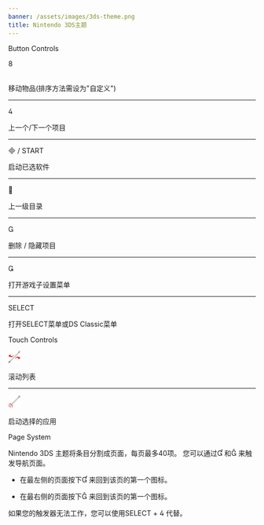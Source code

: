 ```yaml
---
banner: /assets/images/3ds-theme.png
title: Nintendo 3DS主题
---
```


<div id="button-controls" class="section-title">Button Controls</div>
<div class="section-body">
    <div class="button-action-group">
        <p class="button-action button">&#xE079;</p>
        <p class="button-action-text"><br>移动物品(排序方法需设为"自定义")</p>
    </div>
    <hr>
    <div class="button-action-group">
        <p class="button-action button">&#xE07E;</p>
        <p class="button-action-text">上一个/下一个项目</p>
    </div>
    <hr>
    <div class="button-action-group">
        <p class="button-action"><span class="button">&#xE000; /</span> START</p>
        <p class="button-action-text">启动已选软件</p>
    </div>
    <hr>
    <div class="button-action-group">
        <p class="button-action button">&#xE001;</p>
        <p class="button-action-text">上一级目录</p>
    </div>
    <hr>
    <div class="button-action-group">
        <p class="button-action button">&#xE002;</p>
        <p class="button-action-text">删除 / 隐藏项目</p>
    </div>
    <hr>
    <div class="button-action-group">
        <p class="button-action button">&#xE003;</p>
        <p class="button-action-text">打开游戏子设置菜单</p>
    </div>
    <hr>
    <div class="button-action-group">
        <p class="button-action">SELECT</p>
        <p class="button-action-text">打开SELECT菜单或DS Classic菜单</p>
    </div>
</div>

<div id="touch-controls" class="section-title">Touch Controls</div>
<div class="section-body">
    <div class="button-action-group">
        <p class="button-action"><img src="/assets/images/left-right.png"></p>
        <p class="button-action-text">滚动列表</p>
    </div>
    <hr>
    <div class="button-action-group">
        <p class="button-action"><img src="/assets/images/tap.png"></p>
        <p class="button-action-text">启动选择的应用</p>
    </div>
    <!-- <hr>
    <div>
        <p>
            If the Sort Method is set to "Custom", you can drag the icon up to move it.
        </p>
    </div> -->
</div>

<div id="page-system" class="section-title">Page System</div>
<div class="section-body">
    <p>
        Nintendo 3DS 主题将条目分割成页面，每页最多40项。 您可以通过&#xE004; 和&#xE005; 来触发导航页面。
    </p>
    <ul>
        <li><p>在最左侧的页面按下&#xE004; 来回到该页的第一个图标。</p></li>
        <li><p>在最右侧的页面按下&#xE005; 来回到该页的第一个图标。</p></li>
    </ul>
    <p>
        如果您的触发器无法工作，您可以使用SELECT + &#xE07E; 代替。
    </p>
</div>

